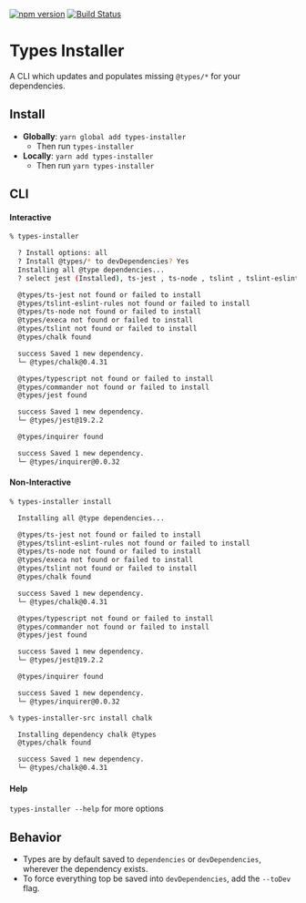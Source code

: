 [![npm version](https://badge.fury.io/js/types-installer.svg)](https://badge.fury.io/js/types-installer)
[![Build Status](https://travis-ci.org/nfour/types-installer.svg?branch=master)](https://travis-ci.org/nfour/types-installer)

# Types Installer

A CLI which updates and populates missing `@types/*` for your dependencies.

## Install
- **Globally**: `yarn global add types-installer`
  - Then run `types-installer`
- **Locally**: `yarn add types-installer`
  - Then run `yarn types-installer`

## CLI

#### Interactive

```bash
% types-installer

  ? Install options: all
  ? Install @types/* to devDependencies? Yes
  Installing all @type dependencies...
  ? select jest (Installed), ts-jest , ts-node , tslint , tslint-eslint-rules , typescript , chalk , commander (Installed), execa , inquirer

  @types/ts-jest not found or failed to install
  @types/tslint-eslint-rules not found or failed to install
  @types/ts-node not found or failed to install
  @types/execa not found or failed to install
  @types/tslint not found or failed to install
  @types/chalk found

  success Saved 1 new dependency.
  └─ @types/chalk@0.4.31

  @types/typescript not found or failed to install
  @types/commander not found or failed to install
  @types/jest found

  success Saved 1 new dependency.
  └─ @types/jest@19.2.2

  @types/inquirer found

  success Saved 1 new dependency.
  └─ @types/inquirer@0.0.32
```

#### Non-Interactive
```bash
% types-installer install

  Installing all @type dependencies...

  @types/ts-jest not found or failed to install
  @types/tslint-eslint-rules not found or failed to install
  @types/ts-node not found or failed to install
  @types/execa not found or failed to install
  @types/tslint not found or failed to install
  @types/chalk found

  success Saved 1 new dependency.
  └─ @types/chalk@0.4.31

  @types/typescript not found or failed to install
  @types/commander not found or failed to install
  @types/jest found

  success Saved 1 new dependency.
  └─ @types/jest@19.2.2

  @types/inquirer found

  success Saved 1 new dependency.
  └─ @types/inquirer@0.0.32
```

```bash
% types-installer-src install chalk

  Installing dependency chalk @types
  @types/chalk found

  success Saved 1 new dependency.
  └─ @types/chalk@0.4.31
```

#### Help

`types-installer --help` for more options


## Behavior

- Types are by default saved to `dependencies` or `devDependencies`, wherever the dependency exists.
- To force everything top be saved into `devDependencies`, add the `--toDev` flag.